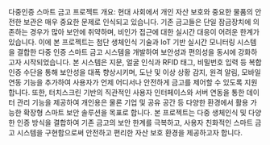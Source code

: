 다중인증 스마트 금고
프로젝트 개요:
 현대 사회에서 개인 자산 보호와 중요한 물품의 안전한 보관은 매우 중요한 문제로 인식되고 있습니다. 기존 금고들은 단일 잠금장치에 의존하는 경우가 많아 보안에 취약하며, 비인가 접근에 대한 실시간 대응이 어려운 한계가 있습니다. 이에 본 프로젝트는 첨단 생체인식 기술과 IoT 기반 실시간 모니터링 시스템을 결합한 다중 인증 스마트 금고 시스템을 개발하여 보안성과 편의성을 동시에 강화하고자 시작되었습니다.
 본 시스템은 지문, 얼굴 인식과 RFID 태그, 비밀번호 입력 등 복합 인증 수단을 통해 보안성을 대폭 향상시키며, 도난 및 이상 상황 감지, 원격 알림, 모바일 연동 기능을 추가하여 사용자가 언제 어디서나 안전하게 금고를 제어할 수 있도록 지원합니다. 또한, 터치스크린 기반의 직관적인 사용자 인터페이스와 서버 연동을 통한 데이터 관리 기능을 제공하여 개인용은 물론 기업 및 공유 공간 등 다양한 환경에서 활용 가능한 확장형 스마트 보안 솔루션을 목표로 합니다.
 본 프로젝트는 다중 생체인식 및 다양한 인증 방식을 결합하여 기존 금고의 보안 한계를 극복하고, 사용자 친화적인 스마트 금고 시스템을 구현함으로써 안전하고 편리한 자산 보호 환경을 제공하고자 합니다.
